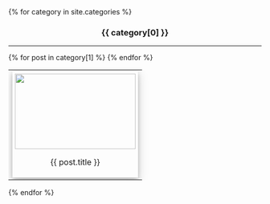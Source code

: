 <div>
    <style>
        h3 {text-align:center;}
        div.card{
            width: 240px;
            box-shadow: 0 4px 8px 0 rgba(0,0,0,0.2), 0 6px 20px 0 rgba(0,0,0,0.19);
            text-align: center;
            padding: 5px;
        }
    </style>
    {% for category in site.categories %}
    <div>
        <h3>{{ category[0] }}</h3>
        <hr>
        <table> <tr>
        {% for post in category[1] %}
            <td>
            <div class="card" onclick="window.open('{{ post.url }}')">
                <img src="{{post.img}}" width="100%" height="150"/>
                <p class="container">{{ post.title }}</p>
            </div>
            </td>
        {% endfor %}
        </tr> </table>
    </div>
    {% endfor %}
</div>
